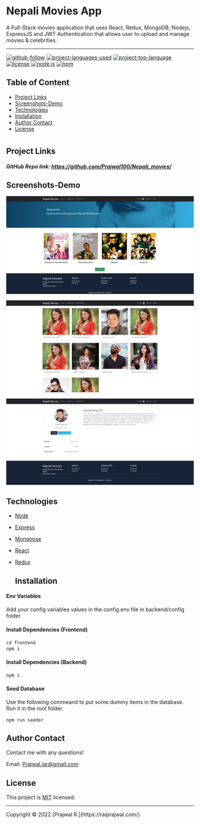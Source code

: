 # Nepali Movies App
 A Full-Stack movies application that uses React, Redux, MongoDB, Nodejs, ExpressJS and JWT Authentication that allows user to upload and manage movies & celebrities.


<hr>

  [![github-follow](https://img.shields.io/github/followers/Prajwal100?label=Follow&logoColor=purple&style=social)](https://github.com/Prajwal100)
  [![project-languages-used](https://img.shields.io/github/languages/count/Prajwal100/Nepali_movies)](https://github.com/Prajwal100/Nepali_movies)
  [![project-top-language](https://img.shields.io/github/languages/top/Prajwal100/Nepali_movies?color=blueviolet)](https://github.com/Prajwal100/Nepali_movies)
  [![license](https://img.shields.io/badge/License-MIT-brightgreen.svg)](https://choosealicense.com/licenses/mit/)
  [![node.js](https://img.shields.io/node/v/c?color=pink)](https://nodejs.org/en/)
  [![npm](https://img.shields.io/npm/v/npm?color=blue&logo=npm)](https://www.npmjs.com/package/inquirer)

  ## Table of Content
  * [ Project Links ](#Project-Links)
  * [ Screenshots-Demo ](#Screenshots-Demo)
  * [ Technologies ](#Technologies)
  * [ Installation ](#Installation)
  * [ Author Contact ](#Author-Contact)
  * [ License ](#License)
  #

  ##  Project Links
  
  ##### GitHub Repo link: https://github.com/Prajwal100/Nepali_movies/

  ## Screenshots-Demo
  <kbd>![screenshot-demo1](./demo/home.png)</kbd><br>
  
  <kbd>![screenshot-demo2](./demo/celebrity-list.png)</kbd><br>
  
 <kbd>![screenshot-demo2](./demo/celebrity-detail.png)</kbd><br>
  ## Technologies 
  
- [Node](https://nodejs.org/en/)

- [Express](https://expressjs.com/)

- [Mongoose](https://mongoosejs.com/)

- [React](https://reactjs.org/)

- [Redux](https://redux.js.org/)
  
  ## Installation
 #### Env Variables

Add your config variables values in the config.env file in backend/config folder

#### Install Dependencies (Frontend)

```
cd frontend
npm i
```

#### Install Dependencies (Backend)

```
npm i
```

#### Seed Database

Use the following commeand to put some dummy items in the database.
Run it in the root folder.

```
npm run seeder
```
  
  ## Author Contact
  Contact me with any questions!<br>

  Email: Prajwal.iar@gmail.com

  ## License
  This project is [MIT](https://choosealicense.com/licenses/mit/) licensed.<br />
<hr>
  Copyright © 2022 [Prajwal R.](https://raiprajwal.com/)

